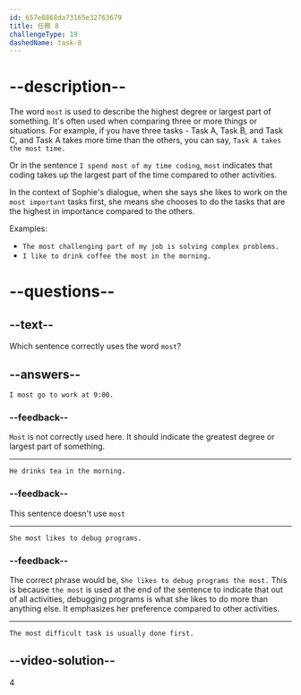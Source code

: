 ```yaml
---
id: 657e0868da73165e32763679
title: 任務 8
challengeType: 19
dashedName: task-8
---
```


# --description--

The word `most` is used to describe the highest degree or largest part of something. It's often used when comparing three or more things or situations. For example, if you have three tasks - Task A, Task B, and Task C, and Task A takes more time than the others, you can say, `Task A takes the most time.`

Or in the sentence `I spend most of my time coding`, `most` indicates that coding takes up the largest part of the time compared to other activities.

In the context of Sophie's dialogue, when she says she likes to work on the `most important` tasks first, she means she chooses to do the tasks that are the highest in importance compared to the others.

Examples:

- `The most challenging part of my job is solving complex problems.`
- `I like to drink coffee the most in the morning.`

# --questions--

## --text--

Which sentence correctly uses the word `most`?

## --answers--

`I most go to work at 9:00.`

### --feedback--

`Most` is not correctly used here. It should indicate the greatest degree or largest part of something.

---

`He drinks tea in the morning.`

### --feedback--

This sentence doesn't use `most`

---

`She most likes to debug programs.`

### --feedback--

The correct phrase would be, `She likes to debug programs the most.` This is because `the most` is used at the end of the sentence to indicate that out of all activities, debugging programs is what she likes to do more than anything else. It emphasizes her preference compared to other activities.

---

`The most difficult task is usually done first.`

## --video-solution--

4
